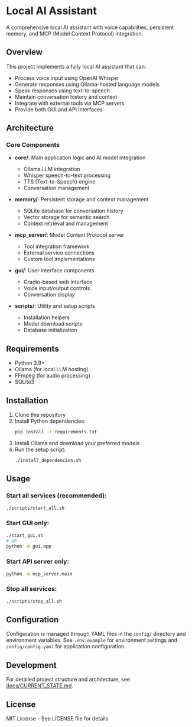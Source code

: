 # Local AI Assistant

A comprehensive local AI assistant with voice capabilities, persistent memory, and MCP (Model Context Protocol) integration.

## Overview

This project implements a fully local AI assistant that can:
- Process voice input using OpenAI Whisper
- Generate responses using Ollama-hosted language models
- Speak responses using text-to-speech
- Maintain conversation history and context
- Integrate with external tools via MCP servers
- Provide both GUI and API interfaces

## Architecture

### Core Components

- **core/**: Main application logic and AI model integration
  - Ollama LLM integration
  - Whisper speech-to-text processing
  - TTS (Text-to-Speech) engine
  - Conversation management

- **memory/**: Persistent storage and context management
  - SQLite database for conversation history
  - Vector storage for semantic search
  - Context retrieval and management

- **mcp_server/**: Model Context Protocol server
  - Tool integration framework
  - External service connections
  - Custom tool implementations

- **gui/**: User interface components
  - Gradio-based web interface
  - Voice input/output controls
  - Conversation display

- **scripts/**: Utility and setup scripts
  - Installation helpers
  - Model download scripts
  - Database initialization

## Requirements

- Python 3.9+
- Ollama (for local LLM hosting)
- FFmpeg (for audio processing)
- SQLite3

## Installation

1. Clone this repository
2. Install Python dependencies:
   ```bash
   pip install -r requirements.txt
   ```
3. Install Ollama and download your preferred models
4. Run the setup script:
   ```bash
   ./install_dependencies.sh
   ```

## Usage

### Start all services (recommended):
```bash
./scripts/start_all.sh
```

### Start GUI only:
```bash
./start_gui.sh
# OR
python -m gui.app
```

### Start API server only:
```bash
python -m mcp_server.main
```

### Stop all services:
```bash
./scripts/stop_all.sh
```

## Configuration

Configuration is managed through YAML files in the `config/` directory and environment variables. See `.env.example` for environment settings and `config/config.yaml` for application configuration.

## Development

For detailed project structure and architecture, see [docs/CURRENT_STATE.md](docs/CURRENT_STATE.md).

## License

MIT License - See LICENSE file for details